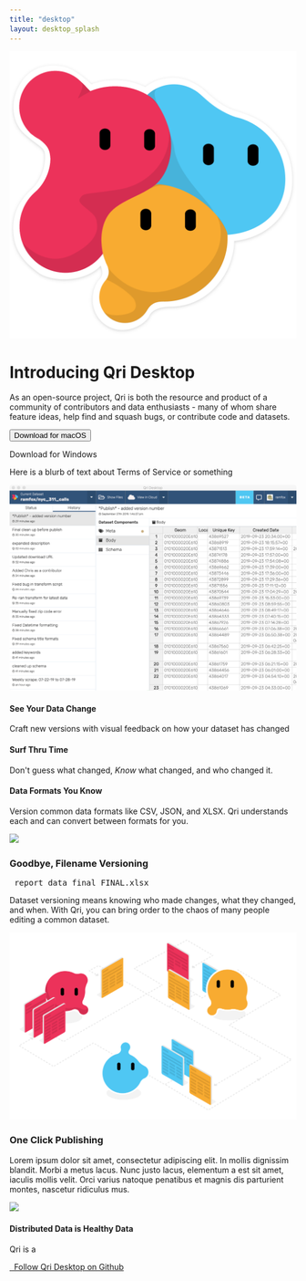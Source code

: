 ```yaml
---
title: "desktop"
layout: desktop_splash
---
```

<div id="splash">
  <div class="hero">
    <div class="container text-center">
      <div class="row">
        <div class="logo">
          <img class="img-fluid" src="/graphics/qri_data_snuggle_icon.png"/>
        </div>
      </div>
      <div class="row pb-5">
        <div class="col-12">
          <h1 class="mb-4">Introducing Qri Desktop</h1>
          <p class="col-md-8 mx-auto mb-4">
            As an open-source project, Qri is both the resource and product of a community of contributors and data enthusiasts - many of whom share feature ideas, help find and squash bugs, or contribute code and datasets.
          </p>
          <button class="download mx-1 my-3 btn btn-primary btn-large" href="https://github.com/qri-io/desktop/releases/download/v0.1.0/Qri-Desktop-0.1.0-mac.zip" data-for-os="mac">Download for macOS</button>
          <p class="mb-0">Download for Windows</p>
          <p class="mb-0">Here is a blurb of text about Terms of Service or something</p>
        </div>
      </div>
      <div class="row">
        <div class="col-12">
          <img class="screenshot img-fluid" src="/screenshots/history_with_commits_mac.png" style='border-radius: 5px'/>
        </div>
      </div>
    </div>
  </div>
  <div class="triptych">
    <div class="container">
      <div class="row my-5">
        <div class="col-md-4">
          <h4>See Your Data Change</h4>
          <p>Craft new versions with visual feedback on how your dataset has changed</p>
        </div>
        <div class="col-md-4">
          <h4>Surf Thru Time</h4>
          <p>Don't guess what changed, <i>Know</i> what changed, and who changed it.</p>
        </div>
        <div class="col-md-4">
          <h4>Data Formats You Know</h4>
          <p>Version common data formats like CSV, JSON, and XLSX. Qri understands each and can convert between formats for you.</p>
        </div>
      </div>
    </div>
  </div>
  <div class="features">
    <div class="container">
      <div class="row">
        <div class="col-md-6 col-sm-12 p-4">
          <img class="img-fluid" src="https://via.placeholder.com/324x200?text=Feature+Screenshot"/>
        </div>
        <div class="col-md-6 col-sm-12 p-4 text-md-left">
          <h3>Goodbye, Filename Versioning</h3>
          <div class="d-flex filename justify-content-center">
            <div class="align-self-center"><i class="far fa-file-excel fa-2x"></i></div>
            <div class="align-self-center"><pre> report_data_final_FINAL.xlsx</pre></div>
          </div>
          <p>Dataset versioning means knowing who made changes, what they changed, and when. With Qri, you can bring order to the chaos of many people editing a common dataset.</p>
        </div>
      </div>
      <div class="row d-md-flex flex-items-center flex-md-row-reverse mb-5">
        <div class="flex-auto col-md-6 col-sm-12 p-4">
          <img class="img-fluid" src="/diagrams/data_exchange_2.svg"/>
        </div>
        <div class="flex-auto col-md-6 col-sm-12 p-4 text-md-left">
          <h3>One Click Publishing</h3>
          <p>Lorem ipsum dolor sit amet, consectetur adipiscing elit. In mollis dignissim blandit. Morbi a metus lacus. Nunc justo lacus, elementum a est sit amet, iaculis mollis velit. Orci varius natoque penatibus et magnis dis parturient montes, nascetur ridiculus mus.</p>
        </div>
      </div>
      <div class="row">
        <div class="col-md-6 col-sm-12 p-4">
          <img class="img-fluid" src="https://via.placeholder.com/324x200?text=Feature+Screenshot"/>
        </div>
        <div class="col-md-6 col-sm-12 p-4 text-md-left">
          <h4>Distributed Data is Healthy Data</h4>
          <p>Qri is a </p>
        </div>
      </div>
      <div class="row mb-5">
        <div class="col-12">
          <a class="btn btn-primary" href="https://github.com/qri-io/desktop">
            <i class="fab fa-github"></i> &nbsp; Follow Qri Desktop on Github
          </a>
        </div>
      <div class="row d-md-flex flex-items-center flex-md-row-reverse">
    </div>
  </div>
</div>
